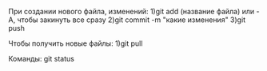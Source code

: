 При создании нового файла, изменений: 
1)git add (название файла) или -A, чтобы закинуть все сразу
2)git commit -m "какие изменения"
3)git push

Чтобы получить новые файлы:
1)git pull



Команды:
git status
